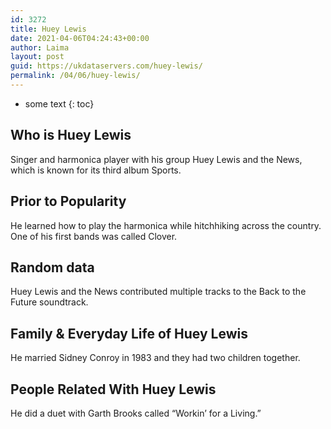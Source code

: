 ```yaml
---
id: 3272
title: Huey Lewis
date: 2021-04-06T04:24:43+00:00
author: Laima
layout: post
guid: https://ukdataservers.com/huey-lewis/
permalink: /04/06/huey-lewis/
---
```


* some text
{: toc}


## Who is Huey Lewis
                  
                  
                  
Singer and harmonica player with his group Huey Lewis and the News, which is known for its third album Sports.
                  
              
            
              
            
                
                
                
## Prior to Popularity
                  
                  
                  
He learned how to play the harmonica while hitchhiking across the country. One of his first bands was called Clover.
                  
              
            
              
            
                
                
                
## Random data
                  
                  
                  
Huey Lewis and the News contributed multiple tracks to the Back to the Future soundtrack.
                  
              
            
              
            
                
                
                
## Family & Everyday Life of Huey Lewis
                  
                  
                  
He married Sidney Conroy in 1983 and they had two children together.
                  
              
            
              
            
                
                
                
## People Related With Huey Lewis
                  
                  
                  
He did a duet with Garth Brooks called &#8220;Workin&#8217; for a Living.&#8221;
                  
              
            
              
            
                
              
            
              
              
            
            
              
            
          
          
          